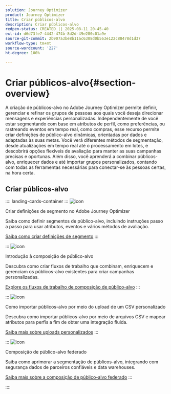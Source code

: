 ```yaml
---
solution: Journey Optimizer
product: Journey Optimizer
title: Criar públicos-alvo
description: Criar públicos-alvo
redpen-status: CREATED_||_2025-08-11_20-45-40
exl-id: d6d73fe7-4442-474b-8d2d-49e280c01a9e
source-git-commit: 2b907a3be8b11ac6308d0b563e122c88478d1d37
workflow-type: tm+mt
source-wordcount: '227'
ht-degree: 100%

---
```


# Criar públicos-alvo{#section-overview}

A criação de públicos-alvo no Adobe Journey Optimizer permite definir, gerenciar e refinar os grupos de pessoas aos quais você deseja direcionar mensagens e experiências personalizadas. Independentemente de você estar segmentando com base em atributos de perfil, como preferências, ou rastreando eventos em tempo real, como compras, esse recurso permite criar definições de público-alvo dinâmicas, orientadas por dados e adaptadas às suas metas. Você verá diferentes métodos de segmentação, desde atualizações em tempo real até o processamento em lotes, e descobrirá opções flexíveis de avaliação para manter as suas campanhas precisas e oportunas. Além disso, você aprenderá a combinar públicos-alvo, enriquecer dados e até importar grupos personalizados, contando com todas as ferramentas necessárias para conectar-se às pessoas certas, na hora certa.

## Criar públicos-alvo

:::: landing-cards-container
:::
![icon](https://cdn.experienceleague.adobe.com/icons/list-check.svg?lang=pt-BR)

Criar definições de segmento no Adobe Journey Optimizer

Saiba como definir segmentos de público-alvo, incluindo instruções passo a passo para usar atributos, eventos e vários métodos de avaliação.

[Saiba como criar definições de segmento](../using/audience/creating-a-segment-definition.md)
:::

:::
![icon](https://cdn.experienceleague.adobe.com/icons/puzzle-piece.svg?lang=pt-BR)

Introdução à composição de público-alvo

Descubra como criar fluxos de trabalho que combinam, enriquecem e gerenciam os públicos-alvo existentes para criar campanhas personalizadas.

[Explore os fluxos de trabalho de composição de público-alvo](../using/audience/get-started-audience-orchestration.md)
:::

:::
![icon](https://cdn.experienceleague.adobe.com/icons/file-upload.svg?lang=pt-BR)

Como importar públicos-alvo por meio do upload de um CSV personalizado

Descubra como importar públicos-alvo por meio de arquivos CSV e mapear atributos para perfis a fim de obter uma integração fluida.

[Saiba mais sobre uploads personalizados](../using/audience/custom-upload.md)
:::

:::
![icon](https://cdn.experienceleague.adobe.com/icons/shield-halved.svg?lang=pt-BR)

Composição de público-alvo federado

Saiba como aprimorar a segmentação de públicos-alvo, integrando com segurança dados de parceiros confiáveis e data warehouses.

[Saiba mais sobre a composição de público-alvo federado](../using/audience/federated-audience-composition.md)
:::

::::

